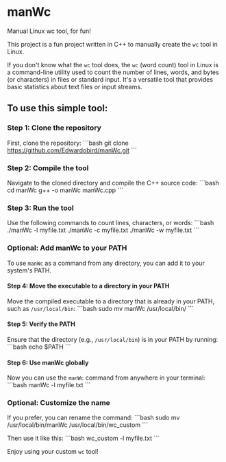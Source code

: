 
# manWc
Manual Linux wc tool, for fun!

This project is a fun project written in C++ to manually create the `wc` tool in Linux.

If you don't know what the `wc` tool does, the `wc` (word count) tool in Linux is a command-line utility used to count the number of lines, words, and bytes (or characters) in files or standard input. It's a versatile tool that provides basic statistics about text files or input streams.

## To use this simple tool:

### Step 1: Clone the repository
First, clone the repository:
\`\`\`bash
git clone https://github.com/Edwardobird/manWc.git
\`\`\`

### Step 2: Compile the tool
Navigate to the cloned directory and compile the C++ source code:
\`\`\`bash
cd manWc
g++ -o manWc manWc.cpp
\`\`\`

### Step 3: Run the tool
Use the following commands to count lines, characters, or words:
\`\`\`bash
./manWc -l myfile.txt
./manWc -c myfile.txt
./manWc -w myfile.txt
\`\`\`

### Optional: Add manWc to your PATH
To use `manWc` as a command from any directory, you can add it to your system's PATH.

#### Step 4: Move the executable to a directory in your PATH
Move the compiled executable to a directory that is already in your PATH, such as `/usr/local/bin`:
\`\`\`bash
sudo mv manWc /usr/local/bin/
\`\`\`

#### Step 5: Verify the PATH
Ensure that the directory (e.g., `/usr/local/bin`) is in your PATH by running:
\`\`\`bash
echo $PATH
\`\`\`

#### Step 6: Use manWc globally
Now you can use the `manWc` command from anywhere in your terminal:
\`\`\`bash
manWc -l myfile.txt
\`\`\`

### Optional: Customize the name
If you prefer, you can rename the command:
\`\`\`bash
sudo mv /usr/local/bin/manWc /usr/local/bin/wc_custom
\`\`\`

Then use it like this:
\`\`\`bash
wc_custom -l myfile.txt
\`\`\`

Enjoy using your custom `wc` tool!
